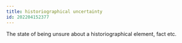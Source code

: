 ```yaml
---
title: historiographical uncertainty
id: 202204152377
---
```


The state of being unsure about a historiographical element, fact etc.
